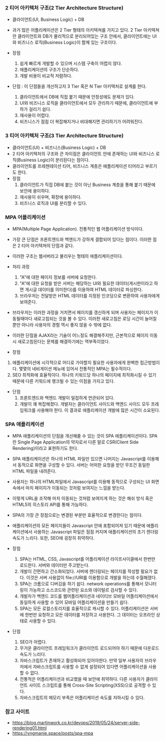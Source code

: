 <h3>2 티어 아키텍처 구조(2 Tier Architecture Structure)</h3>

- 클라이언트(UI, Business Logic) + DB
- 과거 많은 어플리케이션은 2 Tier 형태의 아키텍쳐를 가지고 있다. 2 Tier 아키텍쳐란 클라이언트와 DB가 물리적으로 분리되어있는 구조 안에서, 클라이언트에는 UI와 비즈니스 로직(Business Logic)이 함께 있는 구조이다.
- 장점
  <ol>
    <li>쉽게 빠르게 개발할 수 있으며 시스템 구축이 어렵지 않다.</li>
    <li>애플리케이션의 구조가 단순하다.</li>
    <li>개발 비용이 비교적 저렴하다.</li>
  </ol>
  
- 단점 : 이 단점들을 개선하고자 3 Tier 혹은 N Tier 아키텍처로 설계를 한다.
   <ol>
     <li>클라이언트에서 DB에 직접 붙기 때문에 안정성에도 문제가 있다.</li>
     <li>UI와 비즈니스 로직을 클라이언트에서 모두 관리하기 때문에, 클라이언트에 부하가 걸리기 쉽다.</li>
     <li>재사용이 어렵다.</li>
     <li>비즈니스가 점점 더 복잡해지거나 비대해지면 관리하기가 어려워진다.</li>
   </ol>

<h3>3 티어 아키텍처 구조(3 Tier Architecture Structure)</h3>

- 클라이언트(UI) + 비즈니스(Business Logic) + DB
- 2 티어 아키텍처의 구조와 큰 차이점은 클라이언트 안에 존재하는 UI와 비즈니스 로직(Business Logic)이 분리된다는 점이다.
- 클라이언트를 프레젠테이션 티어, 비즈니스 계층은 애플리케이션 티어라고 부르기도 한다.
- 장점
  <ol>
    <li>클라이언트가 직접 DB에 붙는 것이 아닌 Business 계층을 통해 붙기 때문에 보안에 용이하다.</li>
    <li>재사용이 쉬우며, 확장에 용이하다.</li>
    <li>비즈니스 로직과 UI를 분리할 수 있다.</li>
  </ol>
  
<h3>MPA 어플리케이션</h3>
  
  - MPA(Multiple Page Application). 전통적인 웹 어플리케이션 방식이다.
  - 가장 큰 단점은 프론트엔드와 백엔드가 강하게 결합되어 있다는 점이다. 이러한 점은 2 티어 아키텍쳐의 단점과 같다.
  - 이러한 구조는 웹서버라고 불리우는 형태의 애플리케이션이다.
  - 처리 과정
    <ol>
      <li>"A"에 대한 페이지 정보를 서버에 요청한다.</li>
      <li>"A"에 대한 요청을 받은 서버는 해당하는 UI와 필요한 데이터(게시판이라고 하면 게시글 데이터를 의미한다)를 이용하여 HTML 데이터로 파싱한다.</li>
      <li>브라우저는 전달받은 HTML 데이터를 지정된 인코딩으로 변환하여 사용자에게 보여준다.</li>
    </ol>
    
 - 브라우저는 이러한 과정을 거치면서 페이지를 갱신하게 되며 사용자는 페이지가 이동될때마다 새로고침되는 것을 볼 수 있다. 이러한 새로고침은 로딩 시간이 늘어질 뿐만 아니라 사용자의 경험 역시 좋지 않을 수 밖에 없다.
 - 이러한 단점을 AJAX라는 기술이 어느정도 해결해주지만, 근본적으로 페이지 이동시 새로고침된다는 문제를 해결하기에는 역부족이었다.
 - 장점
  <ol>
    <li>애플리케이션에 시각적으로 어디로 가야할지 필요한 사용자에게 완벽한 접근방법이다. 몇몇의 네비게이션 메뉴에 있어서 전통적인 MPA는 필수적이다.</li>
    <li>SEO 최적화에 효율적이다. 하나의 키워드당 하나의 페이지에 최적화시킬 수 있기 때문에 다른 키워드에 랭크될 수 있는 이점을 가지고 있다.</li>
  </ol>
  
  - 단점
    <ol>
      <li>프론트엔드와 백엔드 개발이 밀접하게 연관되어 있다.</li>
      <li>개발이 꽤 복잡해졌다. 개발자는 클라이언트 사이드와 백엔드 사이드 모두 프레임워크를 사용해야 한다. 이 결과로 애플리케이션 개발에 많은 시간이 소요된다.</li>
    </ol>
 
 <h3>SPA 애플리케이션</h3>
 
- MPA 애플리케이션의 단점을 개선해줄 수 있는 것이 SPA 애플리케이션이다. SPA란 Single Page Application의 약자로서 다른 말로 CSR(Client Side Rendering)이라고 표현하기도 한다.
 - SPA 애플리케이션은 하나의 HTML 파일만 있으면 나머지는 Javascript를 이용해서 동적으로 화면을 구성할 수 있다. 서버는 어떠한 요청을 받던 무조건 동일한 HTML 파일을 내려준다.
- 사용자는 하나의 HTML파일에서 Javascript를 이용해 동적으로 구성되는 UI 화면 속에서 마치 페이지가 이동되는 것처럼 보여지는 느낌을 받는다.
- 이렇게 URL을 조작해 마치 이동되는 것처럼 보여지게 하는 것은 해쉬 방식 혹은 HTML5의 히스토리 API를 통해 가능하다.
- SPA의 가장 큰 장점으로는 변경된 부분만 효율적으로 변경한다는 점이다.
- 애플리케이션의 모든 페이지들이 Javascript 안에 포함되어져 있기 때문에 애플리케이션에서 사용하는 Javascript 파일은 점점 커지며 애플리케이션의 초기 렌더링 속도가 느리다. 또한, SEO에 굉장히 취약하다.

- 장점
  <ol>
    <li>SPA는 HTML, CSS, Javascript를 어플리케이션 라이프사이클에서 한번만 로드한다. 서버와 데이터만 주고받는다.</li>
    <li>개발이 간편하고 간소화되었다. 서버에 렌더링되는 페이지를 작성할 필요가 없다. 이것은 서버 사용없이 file://URI를 이용함으로 개발을 하는데 수월해졌다.</li>
    <li>SPA는 크롬으로 디버깅을 하기 쉽다. network operations를 통해서 모니터링이 가능하고 소스코드와 관련된 요소와 데이털르 검사할 수 있다.</li>
    <li>개발자가 백엔드 코드를 웹어플리케이션과 네이티브 모바일 어플리케이션에서 동일하게 사용할 수 있어 모바일 어플리케이션을 만들기 쉽다.</li>
    <li>SPA는 모든 로컬스토리지를 효율적으로 캐시할 수 있다. 어플리케이션은 서버에 한번만 요청하고 모든 데이터를 저장하고 사용한다. 그 데이터는 오프라인 상태로 사용할 수 있다.</li>
  </ol>

- 단점
  <ol>
    <li>SEO가 어렵다.</li>
    <li>무거운 클라이언트 프레임워크가 클라이언트 로드되어야 하기 때문에 다운로드 속도가 느리다.</li>
    <li>자바스크립트가 존재하고 활성화되어 있어야한다. 만약 일부 사용자의 브라우저에서 자바스크립트를 사용할 수 없게 설정되어 있다면 어플리케이션을 사용할 수 없다.</li>
    <li>전통적은 어플리케이션과 비교했을 때 보안에 취약하다. 다른 사용자가 클라이언트 사이트 스크립트를 통해 Cross-Site Scripting(XSS)으로 공격할 수 있다.</li>
    <li>자바스크립트의 메모리 부족은 어플리케이션 속도를 저하시킬 수 있다.</li>
  </ol>

<h3>참고 사이트</h3>

- https://blog.martinwork.co.kr/devops/2019/05/24/server-side-rendering01.html
- https://yngmanie.space/posts/spa-mpa
